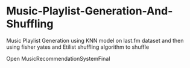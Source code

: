 # Music-Playlist-Generation-And-Shuffling
Music Playlist Generation using KNN model on last.fm dataset and then using fisher yates and Etilist shuffling algorithm to shuffle 

Open MusicRecommendationSystemFinal

